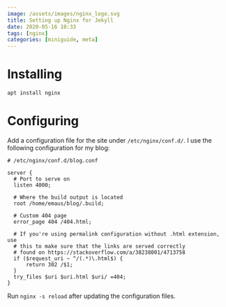 ```yaml
---
image: /assets/images/nginx_logo.svg
title: Setting up Nginx for Jekyll
date: 2020-05-16 10:33
tags: [nginx]
categories: [miniguide, meta]
---
```


# Installing
```bash
apt install nginx
```

# Configuring
Add a configuration file for the site under `/etc/nginx/conf.d/`. I use the following configuration for my blog:

```nginx
# /etc/nginx/conf.d/blog.conf

server {
  # Port to serve on
  listen 4000;
 
  # Where the build output is located
  root /home/emaus/blog/.build;

  # Custom 404 page
  error_page 404 /404.html;

  # If you're using permalink configuration without .html extension, use
  # this to make sure that the links are served correctly
  # found on https://stackoverflow.com/a/38238001/4713758
  if ($request_uri ~ ^/(.*)\.html$) {
      return 302 /$1;
  }
  try_files $uri $uri.html $uri/ =404;
}
```

Run `nginx -s reload` after updating the configuration files.
